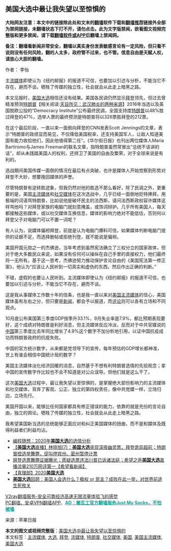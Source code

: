  <h2>美国大选中最让我失望以至惊惧的</h2> <p class="notice"><b>大陆网友注意：本文中的链接除此处和文末的<a href="https://github.com/bannedbook/fanqiang" >翻墙</a>软件下载和<a href="https://github.com/killgcd/justmysocks/blob/master/README.md">翻墙推荐</a>链接外全部为禁网链接，未翻墙状态下打不开，请勿点击。此为文字版禁闻，欲看图文视频完整版和更多禁闻，请下载<a href="https://github.com/bannedbook/fanqiang">翻墙软件或APP</a>后翻墙上禁闻网。</p><p>备注：翻墙看新闻非常安全，翻墙以真实身份发表敏感言论有一定风险，但只看不说则没有任何风险，翻的人太多，政府管不过来，也不管。信息自由是天赋人权，请放心大胆的翻墙。</b></p>  <div class="entry"> <p>作者： 李怡</p> <p id="summary">主<a href="https://www.bannedbook.org/bnews/tag/%E6%B5%81%E5%AA%92%E4%BD%93/" class="st_tag internal_tag" rel="tag" title="标签 流媒体 下的日志">流媒体</a>即使认为《纽约邮报》的报道不可信，也要加以引述与分析，不能当它不存在，避而不谈。牺牲了传媒的独立性，社会就会从此走上暗黑之路。</p> <p id="conimg"></p> <p>本文见报时，<a href="https://www.bannedbook.org/bnews/tag/%e7%be%8e%e5%9b%bd/" class="st_tag internal_tag" rel="tag" title="标签 美国 下的日志">美国</a><a href="https://www.bannedbook.org/bnews/tag/%e5%a4%a7%e9%80%89/" class="st_tag internal_tag" rel="tag" title="标签 大选 下的日志">大选</a>相信还没有结果。美国各民调仍然显示<a href="https://www.bannedbook.org/bnews/tag/%e6%8b%9c%e7%99%bb/" class="st_tag internal_tag" rel="tag" title="标签 拜登 下的日志">拜登</a>领先，但过去曾精准预测<span class='wp_keywordlink'><a href="https://www.bannedbook.org/bnews/comments/20200816/1381118.html" title="天目所见：川普将再赢总统大选 共和党掌参众两院" target="_blank">特朗普</a></span>【相关阅读:<a href='https://www.bannedbook.org/bnews/comments/20200816/1381123.html' target='_blank'>天目所见：武汉肺炎的两种来源</a>】2016年当选以及英国脱欧公投的“Democracy Institute”公布最终民调，全国支持度<a href="https://www.bannedbook.org/bnews/tag/%e7%89%b9%e6%9c%97%e6%99%ae/" class="st_tag internal_tag" rel="tag" title="标签 特朗普 下的日志">特朗普</a>以48%胜过拜登的47%，选举人票的最终预测是特朗普将以326票胜拜登的212票。</p>  <p>在这个最后阶段，一直以来一面倒向拜登的CNN发表Scott Jennings的文章，表示“特朗普的政绩显而易见，不仅降低美国税率，还支持美国军人，让敌人知道美国有能力收拾他们，因此他值得第二任”。《华尔街日报》也刊出两位媒体人Maria Bartiromo与James Freeman的联名文章，指特朗普虽然常冒出“总统不该讲的话”，却从未践踏美国人的权利，还捍卫了美国的自由及繁荣，对于全球来说是有利的。</p> <p>选战期间美国传媒一面倒的情况在最后有点突破，也许是媒体人开始觉察到形势对拜登不大妙，想要挽回媒体的声誉。</p> <p>尽管特朗普有逆转胜迹象，但我仍然对他的胜选不那么看好，除了民调之外，更重要的是，美国<a href="https://www.bannedbook.org/bnews/tag/%e4%b8%bb%e6%b5%81%e5%aa%92%e4%bd%93/" class="st_tag internal_tag" rel="tag" title="标签 主流媒体 下的日志">主流媒体</a>和<a href="https://www.bannedbook.org/bnews/tag/%e7%a4%be%e4%ba%a4%e5%aa%92%e4%bd%93/" class="st_tag internal_tag" rel="tag" title="标签 社交媒体 下的日志">社交媒体</a>在这次选战中，几乎已经一面倒地贬特捧拜，用极端的词语骂特朗普，比如说他是破坏民主的法西斯，请问法西斯政权容许媒体这样骂他吗？对拜登家族的电脑门就刻意掩盖，或饰词辩护。几乎所有美国人，每天都接触这些媒体，或以社交媒体互换信息，媒体的影响力绝对不能低估，否则何以拜登父子对电脑门可以不置一词呢？</p> <p>有人认为，说媒体偏袒拜登，前提是认为电脑门爆料可信，如果媒体判断电脑门提供的证据不足，而选择删帖或拒绝刊登，就不能说是偏袒。</p>  <p>美国开国元勋之一的杰佛逊，当年考虑到虽然宪法确立了三权分立的国家政体，但对于绝大多数民众来说，如果没有任何可以操纵在自己手里的直接权力，他们最终将一无所有。基于这一思考，杰佛逊努力推动保护言论自由的《美国宪法第一修正案》，他认为“应该让人民听到一切真实和虚伪的东西，然后作出正确的判断。”</p> <p>不错，虚假的也要让人民听到。主流媒体即使认为《纽约邮报》的报道不可信，也要加以引述与分析，不能当它不存在，避而不谈。</p> <p>这是我从事媒体工作数十年的信条，也是我一直以来对<a href="https://www.bannedbook.org/bnews/tag/%e7%be%8e%e5%9b%bd%e4%b8%bb%e6%b5%81%e5%aa%92%e4%bd%93/" class="st_tag internal_tag" rel="tag" title="标签 美国主流媒体 下的日志">美国主流媒体</a>的信心，美国媒体虽有左右之分，但只要是<span class='wp_keywordlink_affiliate'><a href="https://www.bannedbook.org/" title="新闻">新闻</a></span>，都会予以报道，而<span class='wp_keywordlink_affiliate'><a href="https://www.bannedbook.org/bnews/comments/" title="新闻评论" target="_blank">评论</a></span>则可以各有立场和不同观点。</p> <p>10月底公布美国第三季度GDP按季升33.1%，9月失业率是7.9%，都比预期表现要好，这个成绩对特朗普是利好消息，但主流媒体反应冷淡，反而对于中共官媒说的<span class='wp_keywordlink_affiliate'><a href="https://www.bannedbook.org/" title="中国" target="_blank">中国</a></span>第三季度比去年同比增长了4.9%这个数字不加分析地引用，以证中国抗疫成功而特朗普政府的抗疫失败。</p>  <p>中国的官方统计数字，从来都是党领导下的宣传，每年预估的GDP增长都神准，世上有谁会相信中国统计局的数字？</p> <p>美国主流媒体淡化经济回暖的消息，自然基于不想有利特朗普选情的先验观念；拿中国的宣传数字作比较也不会不知道是对公众误导。但他们就是这么干了。</p> <p>这次<a href="https://www.bannedbook.org/bnews/tag/%e7%be%8e%e5%9b%bd%e5%a4%a7%e9%80%89/" class="st_tag internal_tag" rel="tag" title="标签 美国大选 下的日志">美国大选</a>过程中，最让我失望以至惊惧的，是掌握绝大部份影响力的主流媒体和社交媒体，背弃了客观、公正、独立的第四权责任，像中共党媒一样，立场归边，立场先行。</p> <p>美国开国以来，能够比任何国家都具有修正错误的能力，依靠的就是充份的言论自由，独立的舆论。牺牲了传媒的独立性，社会就会从此走上暗黑之路。</p>  <p>我希望美国新当选的总统能够正面应对和纠正美国媒体的扭曲，而不是和媒体及既得利益者们利益均沾。</p> <ul class='op-related-articles' title='相关阅读'> <li><a href='https://www.bannedbook.org/bnews/comments/20201105/1426113.html' target='_blank'>编程随想：2020年<b>美国大选</b>的选情分析</a></li> <li><a href='https://www.bannedbook.org/bnews/bannedvideo/20201105/1426103.html' target='_blank'>【<b>美国大选</b>直播】林晓旭(7)：<b>美国大选</b>突现深夜幽灵票，拜登诡异超前；特朗普控选举舞弊，促叫停宾州、密州暂停计票</a></li> <li><a href='https://www.bannedbook.org/bnews/bannedvideo/20201105/1426092.html' target='_blank'>拜登选票舞弊证据曝光；质疑选票违法川普已诉诸法庭；希望之声<b>美国大选</b>直播流量210万网评第一【希望看新闻】</a></li> <li><a href='https://www.bannedbook.org/bnews/baitai/20201105/1426063.html' target='_blank'>【真理部】2020<b>美国大选</b></a></li> <li><a href='https://www.bannedbook.org/bnews/bannedvideo/20201105/1426061.html' target='_blank'><b>美国大选</b>回顾：美国人会选什么？极权 or 民主？成败在此一举，对世界前途生死攸关</a></li> </ul> <p class="texttj"> <a href="https://www.bannedbook.org/forum23/topic22702.html" target="_blank">V2ray翻墙服务-安全可靠经济高速无限流量体验飞的感觉</a><br/> <a href="https://github.com/bannedbook/fanqiang/wiki/%E7%A6%81%E9%97%BB%E7%BD%91%E5%AE%89%E5%8D%93%E7%BF%BB%E5%A2%99%E6%96%B0%E9%97%BBAPP" target="_blank">PC翻墙、安卓VPN翻墙APP</a>、<span onclick="window.open('https://github.com/killgcd/justmysocks/blob/master/README.md')" style="font-weight:bold;color:#00A191;cursor:pointer;text-decoration:underline;outline:none">AD：搬瓦工官方翻墙服务Just My Socks，不怕被墙</span></p><p> 来源：苹果日报 </p><a name='sharetosocial'></a>       <div><b>本文的图文或视频完整版</b>：<a href='https://www.bannedbook.org/bnews/comments/20201105/1426116.html'>美国大选中最让我失望以至惊惧的</a></div>  </div><!--END ENTRY--> <div class="postfooter"> <div>本文标签：<a href="https://www.bannedbook.org/bnews/tag/%e4%b8%bb%e6%b5%81%e5%aa%92%e4%bd%93/" rel="tag">主流媒体</a>, <a href="https://www.bannedbook.org/bnews/tag/%e5%a4%a7%e9%80%89/" rel="tag">大选</a>, <a href="https://www.bannedbook.org/bnews/tag/%e6%8b%9c%e7%99%bb/" rel="tag">拜登</a>, <a href="https://www.bannedbook.org/bnews/tag/%E6%B5%81%E5%AA%92%E4%BD%93/" rel="tag">流媒体</a>, <a href="https://www.bannedbook.org/bnews/tag/%e7%89%b9%e6%9c%97%e6%99%ae/" rel="tag">特朗普</a>, <a href="https://www.bannedbook.org/bnews/tag/%e7%a4%be%e4%ba%a4%e5%aa%92%e4%bd%93/" rel="tag">社交媒体</a>, <a href="https://www.bannedbook.org/bnews/tag/%e7%be%8e%e5%9b%bd/" rel="tag">美国</a>, <a href="https://www.bannedbook.org/bnews/tag/%e7%be%8e%e5%9b%bd%e4%b8%bb%e6%b5%81%e5%aa%92%e4%bd%93/" rel="tag">美国主流媒体</a>, <a href="https://www.bannedbook.org/bnews/tag/%e7%be%8e%e5%9b%bd%e5%a4%a7%e9%80%89/" rel="tag">美国大选</a></div>  </div><!--END POSTFOOTER--> 